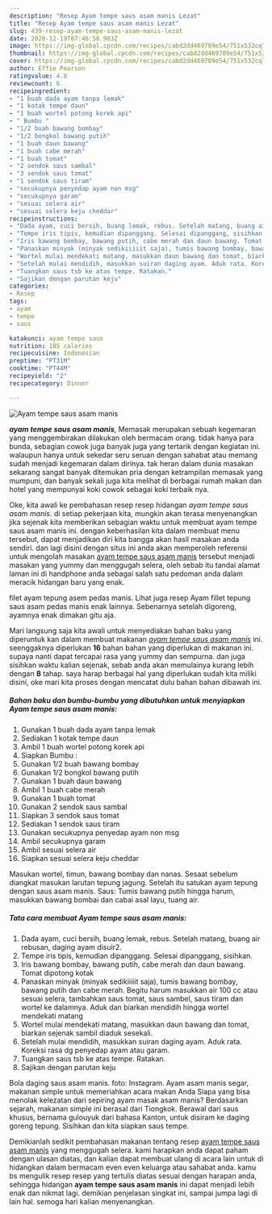 ```yaml
---
description: "Resep Ayam tempe saus asam manis Lezat"
title: "Resep Ayam tempe saus asam manis Lezat"
slug: 439-resep-ayam-tempe-saus-asam-manis-lezat
date: 2020-12-19T07:46:58.983Z
image: https://img-global.cpcdn.com/recipes/cabd2dd469709e54/751x532cq70/ayam-tempe-saus-asam-manis-foto-resep-utama.jpg
thumbnail: https://img-global.cpcdn.com/recipes/cabd2dd469709e54/751x532cq70/ayam-tempe-saus-asam-manis-foto-resep-utama.jpg
cover: https://img-global.cpcdn.com/recipes/cabd2dd469709e54/751x532cq70/ayam-tempe-saus-asam-manis-foto-resep-utama.jpg
author: Effie Pearson
ratingvalue: 4.8
reviewcount: 6
recipeingredient:
- "1 buah dada ayam tanpa lemak"
- "1 kotak tempe daun"
- "1 buah wortel potong korek api"
- " Bumbu "
- "1/2 buah bawang bombay"
- "1/2 bongkol bawang putih"
- "1 buah daun bawang"
- "1 buah cabe merah"
- "1 buah tomat"
- "2 sendok saus sambal"
- "3 sendok saus tomat"
- "1 sendok saus tiram"
- "secukupnya penyedap ayam non msg"
- "secukupnya garam"
- "sesuai selera air"
- "sesuai selera keju cheddar"
recipeinstructions:
- "Dada ayam, cuci bersih, buang lemak, rebus. Setelah matang, buang air rebusan, daging ayam disuir2."
- "Tempe iris tipis, kemudian dipanggang. Selesai dipanggang, sisihkan."
- "Iris bawang bombay, bawang putih, cabe merah dan daun bawang. Tomat dipotong kotak"
- "Panaskan minyak (minyak sedikiiiiit saja), tumis bawang bombay, bawang putih dan cabe merah. Begitu harum masukkan air 100 cc atau sesuai selera, tambahkan saus tomat, saus sambel, saus tiram dan wortel ke dalamnya. Aduk dan biarkan mendidih hingga wortel mendekati matang"
- "Wortel mulai mendekati matang, masukkan daun bawang dan tomat, biarkan sejenak sambil diaduk sesekali."
- "Setelah mulai mendidih, masukkan suiran daging ayam. Aduk rata. Koreksi rasa dg penyedap ayam atau garam."
- "Tuangkan saus tsb ke atas tempe. Ratakan."
- "Sajikan dengan parutan keju"
categories:
- Resep
tags:
- ayam
- tempe
- saus

katakunci: ayam tempe saus 
nutrition: 185 calories
recipecuisine: Indonesian
preptime: "PT31M"
cooktime: "PT44M"
recipeyield: "2"
recipecategory: Dinner

---
```



![Ayam tempe saus asam manis](https://img-global.cpcdn.com/recipes/cabd2dd469709e54/751x532cq70/ayam-tempe-saus-asam-manis-foto-resep-utama.jpg)

<b><i>ayam tempe saus asam manis</i></b>, Memasak merupakan sebuah kegemaran yang menggembirakan dilakukan oleh bermacam orang. tidak hanya para bunda, sebagian cowok juga banyak juga yang tertarik dengan kegiatan ini. walaupun hanya untuk sekedar seru seruan dengan sahabat atau memang sudah menjadi kegemaran dalam dirinya. tak heran dalam dunia masakan sekarang sangat banyak ditemukan pria dengan ketrampilan memasak yang mumpuni, dan banyak sekali juga kita melihat di berbagai rumah makan dan hotel yang mempunyai koki cowok sebagai koki terbaik nya.

Oke, kita awali ke pembahasan resep resep hidangan <i>ayam tempe saus asam manis</i>. di setiap pekerjaan kita, mungkin akan terasa menyenangkan jika sejenak kita memberikan sebagian waktu untuk membuat ayam tempe saus asam manis ini. dengan keberhasilan kita dalam membuat menu tersebut, dapat menjadikan diri kita bangga akan hasil masakan anda sendiri. dan lagi disini dengan situs ini anda akan memperoleh referensi untuk mengolah masakan <u>ayam tempe saus asam manis</u> tersebut menjadi masakan yang yummy dan menggugah selera, oleh sebab itu tandai alamat laman ini di handphone anda sebagai salah satu pedoman anda dalam meracik hidangan baru yang enak.

filet ayam tepung asem pedas manis. Lihat juga resep Ayam fillet tepung saus asam pedas manis enak lainnya. Sebenarnya setelah digoreng, ayamnya enak dimakan gitu aja.


Mari langsung saja kita awali untuk menyediakan bahan baku yang diperuntuk kan dalam membuat makanan <u><i>ayam tempe saus asam manis</i></u> ini. seenggaknya diperlukan <b>16</b> bahan bahan yang diperlukan di makanan ini. supaya nanti dapat tercapai rasa yang yummy dan sempurna. dan juga sisihkan waktu kalian sejenak, sebab anda akan memulainya kurang lebih dengan <b>8</b> tahap. saya harap berbagai hal yang diperlukan sudah kita miliki disini, oke mari kita proses dengan mencatat dulu bahan bahan dibawah ini.

<!--inarticleads1-->

##### Bahan baku dan bumbu-bumbu yang dibutuhkan untuk menyiapkan Ayam tempe saus asam manis:

1. Gunakan 1 buah dada ayam tanpa lemak
1. Sediakan 1 kotak tempe daun
1. Ambil 1 buah wortel potong korek api
1. Siapkan  Bumbu :
1. Gunakan 1/2 buah bawang bombay
1. Gunakan 1/2 bongkol bawang putih
1. Gunakan 1 buah daun bawang
1. Ambil 1 buah cabe merah
1. Gunakan 1 buah tomat
1. Gunakan 2 sendok saus sambal
1. Siapkan 3 sendok saus tomat
1. Sediakan 1 sendok saus tiram
1. Gunakan secukupnya penyedap ayam non msg
1. Ambil secukupnya garam
1. Ambil sesuai selera air
1. Siapkan sesuai selera keju cheddar


Masukan wortel, timun, bawang bombay dan nanas. Sesaat sebelum diangkat masukan larutan tepung jagung. Setelah itu satukan ayam tepung dengan saus asam manis. Saus: Tumis bawang putih hingga harum, masukkan bawang bombai dan cabai asal layu, tuang air. 

<!--inarticleads2-->

##### Tata cara membuat Ayam tempe saus asam manis:

1. Dada ayam, cuci bersih, buang lemak, rebus. Setelah matang, buang air rebusan, daging ayam disuir2.
1. Tempe iris tipis, kemudian dipanggang. Selesai dipanggang, sisihkan.
1. Iris bawang bombay, bawang putih, cabe merah dan daun bawang. Tomat dipotong kotak
1. Panaskan minyak (minyak sedikiiiiit saja), tumis bawang bombay, bawang putih dan cabe merah. Begitu harum masukkan air 100 cc atau sesuai selera, tambahkan saus tomat, saus sambel, saus tiram dan wortel ke dalamnya. Aduk dan biarkan mendidih hingga wortel mendekati matang
1. Wortel mulai mendekati matang, masukkan daun bawang dan tomat, biarkan sejenak sambil diaduk sesekali.
1. Setelah mulai mendidih, masukkan suiran daging ayam. Aduk rata. Koreksi rasa dg penyedap ayam atau garam.
1. Tuangkan saus tsb ke atas tempe. Ratakan.
1. Sajikan dengan parutan keju


Bola daging saus asam manis. foto: Instagram. Ayam asam manis segar, makanan simple untuk memeriahkan acara makan Anda Siapa yang bisa menolak kelezatan dari sepiring ayam masak asam manis? Berdasarkan sejarah, makanan simple ini berasal dari Tiongkok. Berawal dari saus khusus, bernama gulouyuk dari bahasa Kanton, untuk disiram ke daging goreng tepung. Sisihkan dan kita siapkan saus tempe. 

Demikianlah sedikit pembahasan makanan tentang resep <u>ayam tempe saus asam manis</u> yang menggugah selera. kami harapkan anda dapat paham dengan ulasan diatas, dan kalian dapat membuat ulang di acara lain untuk di hidangkan dalam bermacam even even keluarga atau sahabat anda. kamu bs mengulik resep resep yang tertulis diatas sesuai dengan harapan anda, sehingga hidangan <b>ayam tempe saus asam manis</b> ini dapat menjadi lebih enak dan nikmat lagi. demikian penjelasan singkat ini, sampai jumpa lagi di lain hal. semoga hari kalian menyenangkan.
